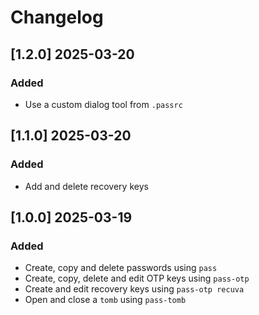 # Changelog

## [1.2.0] 2025-03-20

### Added

- Use a custom dialog tool from `.passrc`

## [1.1.0] 2025-03-20

### Added

- Add and delete recovery keys

## [1.0.0] 2025-03-19

### Added

- Create, copy and delete passwords using `pass`
- Create, copy, delete and edit OTP keys using `pass-otp`
- Create and edit recovery keys using `pass-otp recuva`
- Open and close a `tomb` using `pass-tomb`
